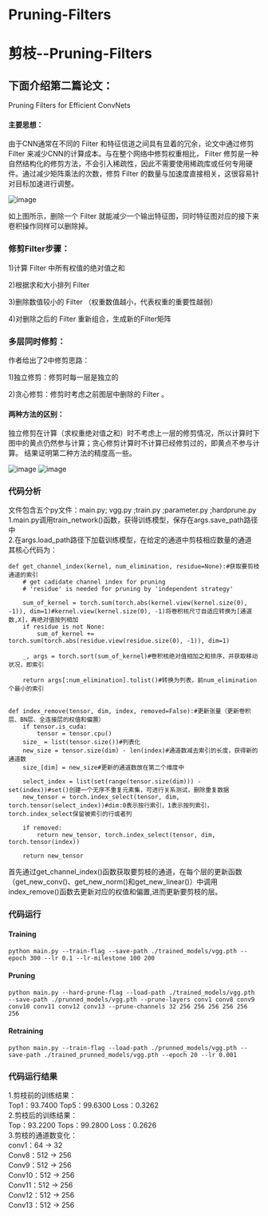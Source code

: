 # Pruning-Filters
# 剪枝--Pruning-Filters
## 下面介绍第二篇论文：
Pruning Filters for Efficient ConvNets

#### 主要思想：
由于CNN通常在不同的 Filter 和特征信道之间具有显着的冗余，论文中通过修剪 Filter 来减少CNN的计算成本。与在整个网络中修剪权重相比， Filter 修剪是一种自然结构化的修剪方法，不会引入稀疏性，因此不需要使用稀疏库或任何专用硬件。通过减少矩阵乘法的次数，修剪 Filter 的数量与加速度直接相关，这很容易针对目标加速进行调整。

![image](https://user-images.githubusercontent.com/80331072/112116080-dbbfe700-8bf4-11eb-8045-bac5bbc938c7.png)

如上图所示，删除一个 Filter 就能减少一个输出特征图，同时特征图对应的接下来卷积操作同样可以删除掉。

### 修剪Filter步骤：

1)计算 Filter 中所有权值的绝对值之和

2)根据求和大小排列 Filter

3)删除数值较小的 Filter （权重数值越小，代表权重的重要性越弱）

4)对删除之后的 Filter 重新组合，生成新的Filter矩阵

### 多层同时修剪：

作者给出了2中修剪思路：

1)独立修剪：修剪时每一层是独立的

2)贪心修剪：修剪时考虑之前图层中删除的 Filter 。

#### 两种方法的区别：
独立修剪在计算（求权重绝对值之和）时不考虑上一层的修剪情况，所以计算时下图中的黄点仍然参与计算；贪心修剪计算时不计算已经修剪过的，即黄点不参与计算。
结果证明第二种方法的精度高一些。

![image](https://user-images.githubusercontent.com/80331072/112116392-36594300-8bf5-11eb-89cb-968c580db546.png)
![image](https://user-images.githubusercontent.com/80331072/112116453-453ff580-8bf5-11eb-9d1c-4d929aca1d47.png)

### 代码分析
文件包含五个py文件：main.py; vgg.py ;train.py ;parameter.py ;hardprune.py  
1.main.py调用train_network()函数，获得训练模型，保存在args.save_path路径中  
2.在args.load_path路径下加载训练模型，在给定的通道中剪枝相应数量的通道  
其核心代码为：  
```
def get_channel_index(kernel, num_elimination, residue=None):#获取要剪枝通道的索引
    # get cadidate channel index for pruning
    # 'residue' is needed for pruning by 'independent strategy'

    sum_of_kernel = torch.sum(torch.abs(kernel.view(kernel.size(0), -1)), dim=1)#kernel.view(kernel.size(0), -1)将卷积核尺寸自适应转换为[通道数,X]，再绝对值按列相加
    if residue is not None:
        sum_of_kernel += torch.sum(torch.abs(residue.view(residue.size(0), -1)), dim=1)

    _, args = torch.sort(sum_of_kernel)#卷积核绝对值相加之和排序，并获取移动状况，即索引

    return args[:num_elimination].tolist()#转换为列表，前num_elimination个最小的索引


def index_remove(tensor, dim, index, removed=False):#更新张量（更新卷积层、BN层、全连接层的权值和偏置）
    if tensor.is_cuda:
        tensor = tensor.cpu()
    size_ = list(tensor.size())#列表化
    new_size = tensor.size(dim) - len(index)#通道数减去索引的长度，获得新的通道数
    size_[dim] = new_size#更新的通道数放在第二个维度中

    select_index = list(set(range(tensor.size(dim))) - set(index))#set()创建一个无序不重复元素集，可进行关系测试，删除重复数据
    new_tensor = torch.index_select(tensor, dim, torch.tensor(select_index))#dim:0表示按行索引，1表示按列索引，torch.index_select保留被索引的行或者列

    if removed:
        return new_tensor, torch.index_select(tensor, dim, torch.tensor(index))

    return new_tensor
```
首先通过get_channel_index()函数获取要剪枝的通道，在每个层的更新函数（get_new_conv()、get_new_norm()和get_new_linear()）中调用index_remove()函数去更新对应的权值和偏置,进而更新要剪枝的层。  

### 代码运行
#### Training
```
python main.py --train-flag --save-path ./trained_models/vgg.pth --epoch 300 --lr 0.1 --lr-milestone 100 200
```
#### Pruning
```
python main.py --hard-prune-flag --load-path ./trained_models/vgg.pth --save-path ./prunned_models/vgg.pth --prune-layers conv1 conv8 conv9 conv10 conv11 conv12 conv13 --prune-channels 32 256 256 256 256 256 256
```
#### Retraining
```
python main.py --train-flag --load-path ./prunned_models/vgg.pth --save-path ./trained_prunned_models/vgg.pth --epoch 20 --lr 0.001
```
### 代码运行结果
1.剪枝前的训练结果：  
Top1：93.7400     Top5：99.6300      Loss：0.3262  
2.剪枝后的训练结果：  
Top：93.2200      Tops：99.2800      Loss：0.2626  
3.剪枝的通道数变化：  
conv1：64   → 32  
Conv8：512  → 256   
Conv9：512  → 256   
Conv10：512 → 256   
Conv11：512 → 256  
Conv12：512 → 256  
Conv13：512 → 256  







